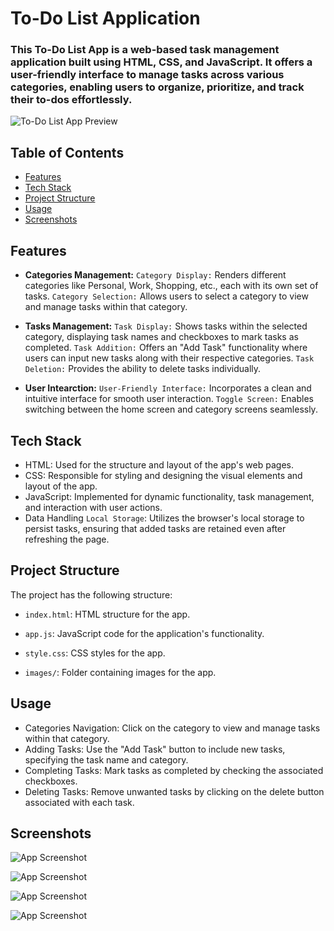 # To-Do List Application
### This To-Do List App is a web-based task management application built using HTML, CSS, and JavaScript. It offers a user-friendly interface to manage tasks across various categories, enabling users to organize, prioritize, and track their to-dos effortlessly.

![To-Do List App Preview](https://drive.google.com/uc?id=1Au9wF6qfYJL9pVK0lghCys_nQcPCLHPf)

## Table of Contents

- [Features](#features)
- [Tech Stack](#tech-stack)
- [Project Structure](#project-structure)
- [Usage](#usage)
- [Screenshots](#screenshots)

## Features

- **Categories Management:**
  `Category Display:` Renders different categories like Personal, Work, Shopping, etc., each with its own set of tasks.
  `Category Selection:` Allows users to select a category to view and manage tasks within that category.

- **Tasks Management:**
  `Task Display:` Shows tasks within the selected category, displaying task names and checkboxes to mark tasks as completed.
  `Task Addition:` Offers an "Add Task" functionality where users can input new tasks along with their respective categories.
  `Task Deletion:` Provides the ability to delete tasks individually.

- **User Intearction:**
  `User-Friendly Interface:` Incorporates a clean and intuitive interface for smooth user interaction.
  `Toggle Screen:` Enables switching between the home screen and category screens seamlessly.

## Tech Stack

- HTML: Used for the structure and layout of the app's web pages.
- CSS: Responsible for styling and designing the visual elements and layout of the app.
- JavaScript: Implemented for dynamic functionality, task management, and interaction with user actions.
- Data Handling
  `Local Storage`: Utilizes the browser's local storage to persist tasks, ensuring that added tasks are retained even after refreshing the page.

## Project Structure

The project has the following structure:

- `index.html`: HTML structure for the app.

- `app.js`: JavaScript code for the application's functionality.

- `style.css`: CSS styles for the app.

- `images/`: Folder containing images for the app.

## Usage

- Categories Navigation: Click on the category to view and manage tasks within that category.
- Adding Tasks: Use the "Add Task" button to include new tasks, specifying the task name and category.
- Completing Tasks: Mark tasks as completed by checking the associated checkboxes.
- Deleting Tasks: Remove unwanted tasks by clicking on the delete button associated with each task.

## Screenshots

![App Screenshot](https://drive.google.com/uc?id=1Au9wF6qfYJL9pVK0lghCys_nQcPCLHPf) 

![App Screenshot](https://drive.google.com/uc?id=1X6rZDQCzXzgdfLKf5CNqPcx6TW1GsT6-) 

![App Screenshot](https://drive.google.com/uc?id=15dZWbOwXFf_fPX1fXYGv2Xv8aSCCy-MP) 

![App Screenshot](https://drive.google.com/uc?id=18PCjCz119p7reM_QgWBw1TzzORptMSIa) 
